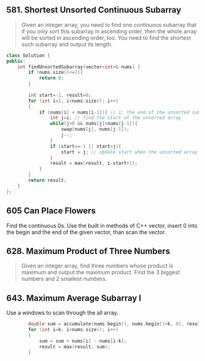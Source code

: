 ## 581. Shortest Unsorted Continuous Subarray
> Given an integer array, you need to find one continuous subarray that if you only sort this subarray in ascending order, then the whole array will be sorted in ascending order, too.
> You need to find the shortest such subarray and output its length.
```cpp
class Solution {
public:
    int findUnsortedSubarray(vector<int>& nums) {
        if (nums.size()<=1){
            return 0;
        }
        
        int start=-1, result=0;
        for (int i=1; i<nums.size(); i++)
        {
            if (nums[i] < nums[i-1]){ // i: the end of the unsorted subarray
                int j=i; // find the start of the unsorted array
                while(j>0 && nums[j]<nums[j-1]){
                    swap(nums[j], nums[j-1]);
                    j--;
                }
                if (start==-1 || start>j){
                    start = j; // update start when the unsorted array becomes longer
                }
                result = max(result, i-start+1);
            }
        }
        return result;
    }
};
```

## 605 Can Place Flowers
Find the continuous 0s. Use the built in methods of C++ vector, insert 0 into the begin and the end of the given vector, than scan the vector.

## 628. Maximum Product of Three Numbers
> Given an integer array, find three numbers whose product is maximum and output the maximum product.
Find the 3 biggest numbers and 2 smallest numbers.

## 643. Maximum Average Subarray I
Use a windows to scan through the all array.
```cpp
        double sum = accumulate(nums.begin(), nums.begin()+k, 0), result=sum;
        for (int i=k; i<nums.size(); i++)
        {
            sum = sum + nums[i] - nums[i-k];
            result = max(result, sum);
        }
```


